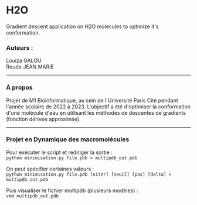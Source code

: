 # H2O
Gradient descent application on H2O molecules to optimize it's conformation.  

### Auteurs :  
Louiza GALOU  
Roude JEAN MARIE  

---

### À propos
Projet de M1 Bioinformatique, au sein de l'Université Paris Cité pendant l'année scolaire de 2022 à 2023.
L'objectif a été d'optimiser la conformation d'une molécule d'eau en utilisant les méthodes de descentes de gradients (fonction dérivée approximée).  

---
### Projet en Dynamique des macromolécules  

Pour exécuter le script et rediriger la sortie :  
`python minimisation.py file.pdb > multipdb_out.pdb`

On peut spécifier certaines valeurs :  
`python minimisation.py file.pdb [niter] [seuil] [pas] [delta] > multipdb_out.pdb  `

Puis visualiser le fichier multipdb (plusieurs modèles) :  
`vmd multipdb_out.pdb`
